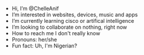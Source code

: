 -  Hi, I’m @ChelleAnif
-  I’m interested in websites, devices, music and apps
-  I’m currently learning cisco or artifical intelligence 
-  I’m looking to collaborate on nothing, right now
-  How to reach me I don't really know 
-  Pronouns: her/she
-  Fun fact: Uh, I'm Nigerian? 

<!---
ChelleAnif/ChelleAnif is a ✨ special ✨ repository because its `README.md` (this file) appears on your GitHub profile.
You can click the Preview link to take a look at your changes.
--->
